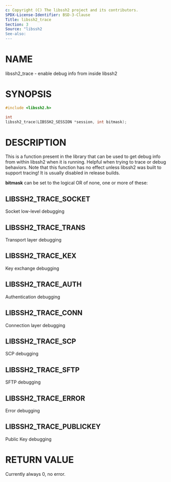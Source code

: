 ```yaml
---
c: Copyright (C) The libssh2 project and its contributors.
SPDX-License-Identifier: BSD-3-Clause
Title: libssh2_trace
Section: 3
Source: "libssh2
See-also:
---
```


# NAME

libssh2_trace - enable debug info from inside libssh2

# SYNOPSIS

~~~c
#include <libssh2.h>

int
libssh2_trace(LIBSSH2_SESSION *session, int bitmask);
~~~

# DESCRIPTION

This is a function present in the library that can be used to get debug info
from within libssh2 when it is running. Helpful when trying to trace or debug
behaviors. Note that this function has no effect unless libssh2 was built to
support tracing! It is usually disabled in release builds.

**bitmask** can be set to the logical OR of none, one or more of these:

## LIBSSH2_TRACE_SOCKET

Socket low-level debugging

## LIBSSH2_TRACE_TRANS

Transport layer debugging

## LIBSSH2_TRACE_KEX

Key exchange debugging

## LIBSSH2_TRACE_AUTH

Authentication debugging

## LIBSSH2_TRACE_CONN

Connection layer debugging

## LIBSSH2_TRACE_SCP

SCP debugging

## LIBSSH2_TRACE_SFTP

SFTP debugging

## LIBSSH2_TRACE_ERROR

Error debugging

## LIBSSH2_TRACE_PUBLICKEY

Public Key debugging

# RETURN VALUE

Currently always 0, no error.
